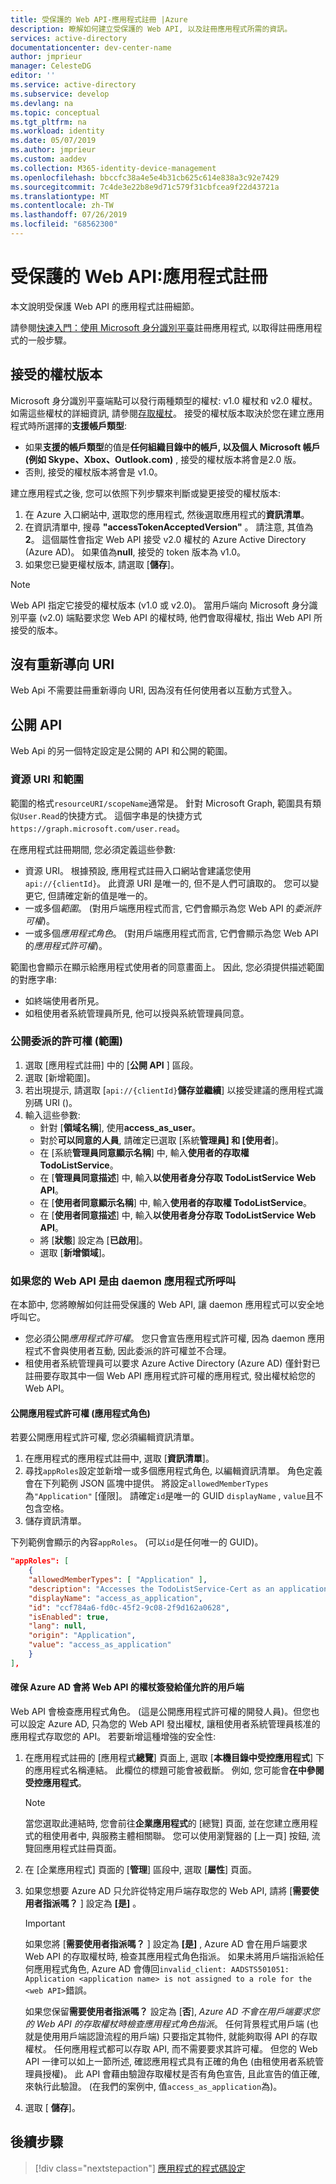 ```yaml
---
title: 受保護的 Web API-應用程式註冊 |Azure
description: 瞭解如何建立受保護的 Web API, 以及註冊應用程式所需的資訊。
services: active-directory
documentationcenter: dev-center-name
author: jmprieur
manager: CelesteDG
editor: ''
ms.service: active-directory
ms.subservice: develop
ms.devlang: na
ms.topic: conceptual
ms.tgt_pltfrm: na
ms.workload: identity
ms.date: 05/07/2019
ms.author: jmprieur
ms.custom: aaddev
ms.collection: M365-identity-device-management
ms.openlocfilehash: bbccfc38a4e5e4b31cb625c614e838a3c92e7429
ms.sourcegitcommit: 7c4de3e22b8e9d71c579f31cbfcea9f22d43721a
ms.translationtype: MT
ms.contentlocale: zh-TW
ms.lasthandoff: 07/26/2019
ms.locfileid: "68562300"
---
```

# <a name="protected-web-api-app-registration"></a>受保護的 Web API:應用程式註冊

本文說明受保護 Web API 的應用程式註冊細節。

請參閱[快速入門：使用 Microsoft 身分識別平臺](quickstart-register-app.md)註冊應用程式, 以取得註冊應用程式的一般步驟。

## <a name="accepted-token-version"></a>接受的權杖版本

Microsoft 身分識別平臺端點可以發行兩種類型的權杖: v1.0 權杖和 v2.0 權杖。 如需這些權杖的詳細資訊, 請參閱[存取權杖](access-tokens.md)。 接受的權杖版本取決於您在建立應用程式時所選擇的**支援帳戶類型**:

- 如果**支援的帳戶類型**的值是**任何組織目錄中的帳戶, 以及個人 Microsoft 帳戶 (例如 Skype、Xbox、Outlook.com)** , 接受的權杖版本將會是2.0 版。
- 否則, 接受的權杖版本將會是 v1.0。

建立應用程式之後, 您可以依照下列步驟來判斷或變更接受的權杖版本:

1. 在 Azure 入口網站中, 選取您的應用程式, 然後選取應用程式的**資訊清單**。
2. 在資訊清單中, 搜尋 **"accessTokenAcceptedVersion"** 。 請注意, 其值為**2**。 這個屬性會指定 Web API 接受 v2.0 權杖的 Azure Active Directory (Azure AD)。 如果值為**null**, 接受的 token 版本為 v1.0。
3. 如果您已變更權杖版本, 請選取 [**儲存**]。

> [!NOTE]
> Web API 指定它接受的權杖版本 (v1.0 或 v2.0)。 當用戶端向 Microsoft 身分識別平臺 (v2.0) 端點要求您 Web API 的權杖時, 他們會取得權杖, 指出 Web API 所接受的版本。

## <a name="no-redirect-uri"></a>沒有重新導向 URI

Web Api 不需要註冊重新導向 URI, 因為沒有任何使用者以互動方式登入。

## <a name="expose-an-api"></a>公開 API

Web Api 的另一個特定設定是公開的 API 和公開的範圍。

### <a name="resource-uri-and-scopes"></a>資源 URI 和範圍

範圍的格式`resourceURI/scopeName`通常是。 針對 Microsoft Graph, 範圍具有類似`User.Read`的快捷方式。 這個字串是的快捷方式`https://graph.microsoft.com/user.read`。

在應用程式註冊期間, 您必須定義這些參數:

- 資源 URI。 根據預設, 應用程式註冊入口網站會建議您使用`api://{clientId}`。 此資源 URI 是唯一的, 但不是人們可讀取的。 您可以變更它, 但請確定新的值是唯一的。
- 一或多個*範圍*。 (對用戶端應用程式而言, 它們會顯示為您 Web API 的*委派許可權*)。
- 一或多個*應用程式角色*。 (對用戶端應用程式而言, 它們會顯示為您 Web API 的*應用程式許可權*)。

範圍也會顯示在顯示給應用程式使用者的同意畫面上。 因此, 您必須提供描述範圍的對應字串:

- 如終端使用者所見。
- 如租使用者系統管理員所見, 他可以授與系統管理員同意。

### <a name="exposing-delegated-permissions-scopes"></a>公開委派的許可權 (範圍)

1. 選取 [應用程式註冊] 中的 [**公開 API** ] 區段。
1. 選取 [新增範圍]。
1. 若出現提示, 請選取 [`api://{clientId}`**儲存並繼續**] 以接受建議的應用程式識別碼 URI ()。
1. 輸入這些參數:
      - 針對 [**領域名稱**], 使用**access_as_user**。
      - 對於**可以同意的人員**, 請確定已選取 [系統**管理員] 和 [使用者**]。
      - 在 [系統**管理員同意顯示名稱**] 中, 輸入**使用者的存取權 TodoListService**。
      - 在 [**管理員同意描述**] 中, 輸入**以使用者身分存取 TodoListService Web API**。
      - 在 [**使用者同意顯示名稱**] 中, 輸入**使用者的存取權 TodoListService**。
      - 在 [**使用者同意描述**] 中, 輸入**以使用者身分存取 TodoListService Web API**。
      - 將 [**狀態**] 設定為 [**已啟用**]。
      - 選取 [**新增領域**]。

### <a name="if-your-web-api-is-called-by-a-daemon-app"></a>如果您的 Web API 是由 daemon 應用程式所呼叫

在本節中, 您將瞭解如何註冊受保護的 Web API, 讓 daemon 應用程式可以安全地呼叫它。

- 您必須公開*應用程式許可權*。 您只會宣告應用程式許可權, 因為 daemon 應用程式不會與使用者互動, 因此委派的許可權並不合理。
- 租使用者系統管理員可以要求 Azure Active Directory (Azure AD) 僅針對已註冊要存取其中一個 Web API 應用程式許可權的應用程式, 發出權杖給您的 Web API。

#### <a name="exposing-application-permissions-app-roles"></a>公開應用程式許可權 (應用程式角色)

若要公開應用程式許可權, 您必須編輯資訊清單。

1. 在應用程式的應用程式註冊中, 選取 [**資訊清單**]。
1. 尋找`appRoles`設定並新增一或多個應用程式角色, 以編輯資訊清單。 角色定義會在下列範例 JSON 區塊中提供。 將設定`allowedMemberTypes`為`"Application"` [僅限]。 請確定`id`是唯一的 GUID `displayName` , `value`且不包含空格。
1. 儲存資訊清單。

下列範例會顯示的內容`appRoles`。 (可以`id`是任何唯一的 GUID)。

```JSon
"appRoles": [
    {
    "allowedMemberTypes": [ "Application" ],
    "description": "Accesses the TodoListService-Cert as an application.",
    "displayName": "access_as_application",
    "id": "ccf784a6-fd0c-45f2-9c08-2f9d162a0628",
    "isEnabled": true,
    "lang": null,
    "origin": "Application",
    "value": "access_as_application"
    }
],
```

#### <a name="ensuring-that-azure-ad-issues-tokens-for-your-web-api-to-only-allowed-clients"></a>確保 Azure AD 會將 Web API 的權杖簽發給僅允許的用戶端

Web API 會檢查應用程式角色。 (這是公開應用程式許可權的開發人員)。但您也可以設定 Azure AD, 只為您的 Web API 發出權杖, 讓租使用者系統管理員核准的應用程式存取您的 API。 若要新增這種增強的安全性:

1. 在應用程式註冊的 [應用程式**總覽**] 頁面上, 選取 [**本機目錄中受控應用程式**] 下的應用程式名稱連結。 此欄位的標題可能會被截斷。 例如, 您可能會**在中參閱受控應用程式**。

   > [!NOTE]
   >
   > 當您選取此連結時, 您會前往**企業應用程式**的 [總覽] 頁面, 並在您建立應用程式的租使用者中, 與服務主體相關聯。 您可以使用瀏覽器的 [上一頁] 按鈕, 流覽回應用程式註冊頁面。

1. 在 [企業應用程式] 頁面的 [**管理**] 區段中, 選取 [**屬性**] 頁面。
1. 如果您想要 Azure AD 只允許從特定用戶端存取您的 Web API, 請將 [**需要使用者指派嗎？** ] 設定為 **[是]** 。

   > [!IMPORTANT]
   >
   > 如果您將 [**需要使用者指派嗎？** ] 設定為 **[是]** , Azure AD 會在用戶端要求 Web API 的存取權杖時, 檢查其應用程式角色指派。 如果未將用戶端指派給任何應用程式角色, Azure AD 會傳回`invalid_client: AADSTS501051: Application <application name> is not assigned to a role for the <web API>`錯誤。
   >
   > 如果您保留**需要使用者指派嗎？** 設定為 [**否**], *Azure AD 不會在用戶端要求您的 Web API 的存取權杖時檢查應用程式角色指派*。 任何背景程式用戶端 (也就是使用用戶端認證流程的用戶端) 只要指定其物件, 就能夠取得 API 的存取權杖。 任何應用程式都可以存取 API, 而不需要要求其許可權。 但您的 Web API 一律可以如上一節所述, 確認應用程式具有正確的角色 (由租使用者系統管理員授權)。 此 API 會藉由驗證存取權杖是否有角色宣告, 且此宣告的值正確, 來執行此驗證。 (在我們的案例中, 值`access_as_application`為)。

1. 選取 [ **儲存**]。

## <a name="next-steps"></a>後續步驟

> [!div class="nextstepaction"]
> [應用程式的程式碼設定](scenario-protected-web-api-app-configuration.md)
